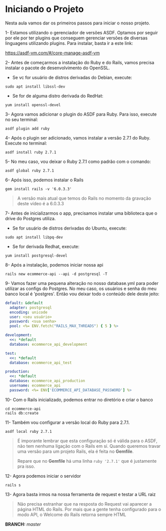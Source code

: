 # Iniciando o Projeto

Nesta aula vamos dar os primeiros passos para iniciar o nosso projeto.

1- Estamos utilizando o gerenciador de versões ASDF. Optamos por seguir por ele por ter plugins que conseguem gerenciar versões de diversas linguagens utilizando plugins. Para instalar, basta ir a este link:

https://asdf-vm.com/#/core-manage-asdf-vm



2- Antes de começarmos a instalação do Ruby e do Rails, vamos precisa instalar o pacote de desenvolvimento do OpenSSL.

- Se vc for usuário de distros derivadas do Debian, execute:

```shell
sudo apt install libssl-dev
```

- Se for de alguma distro derivada do RedHat:

```shell
yum install openssl-devel
```



3- Agora vamos adicionar o plugin do ASDF para Ruby. Para isso, execute no seu terminal:

```shell
asdf plugin add ruby
```



4- Após o plugin ser adicionado, vamos instalar a versão 2.7.1 do Ruby. Execute no terminal:

```shell
asdf install ruby 2.7.1
```



5- No meu caso, vou deixar o Ruby 2.7.1 como padrão com o comando:

```
asdf global ruby 2.7.1
```



6- Após isso, podemos instalar o Rails

```shell
gem install rails -v '6.0.3.3'
```

> A versão mais atual que temos do Rails no momento da gravação deste vídeo é a 6.0.3.3



7- Antes de inicializarmos o app, precisamos instalar uma biblioteca que o drive do Postgres utiliza.

- Se for usuário de distros derivadas do Ubuntu, execute:

```shell
sudo apt install libpq-dev
```

- Se for derivada Redhat, execute:

```shell
yum install postgresql-devel
```



8- Após a instalação, podemos iniciar nossa api

```shell
rails new ecommerce-api --api -d postgresql -T
```



9- Vamos fazer uma pequena alteração no nosso database.yml para poder utilizar as configs do Postgres. No meu caso, os usuários e senha do meu banco local é 'postgres'. Então vou deixar todo o conteúdo dele deste jeito:

```yaml
default: &default
  adapter: postgresql
  encoding: unicode
  user: <seu usuário>
  password: <sua senha>
  pool: <%= ENV.fetch("RAILS_MAX_THREADS") { 5 } %>

development:
  <<: *default
  database: ecommerce_api_development

test:
  <<: *default
  database: ecommerce_api_test

production:
  <<: *default
  database: ecommerce_api_production
  username: ecommerce_api
  password: <%= ENV['ECOMMERCE_API_DATABASE_PASSWORD'] %>
```



10- Com o Rails inicializado, podemos entrar no diretório e criar o banco

```
cd ecommerce-api
rails db:create
```



11- Também vou configurar a versão local do Ruby para 2.7.1.

```
asdf local ruby 2.7.1
```

> É imporante lembrar que esta configuração só é válida para o ASDF, não tem nenhuma ligação com o Rails em sí. Quando queremos travar uma versão para um projeto Rails, ela é feita no **Gemfile**.
>
> Repare que no **Gemfile** há uma linha `ruby '2.7.1'` que é justamente pra isso.



12- Agora podemos iniciar o servidor

```
rails s
```



13- Agora basta irmos na nossa ferramenta de request e testar a URL raiz

> Não precisa estranhar que na resposta do Request vai aparecer a página HTML do Rails. Por mais que a gente tenha configurado para o modo API, o Welcome do Rails retorna sempre HTML





**BRANCH:** *master*